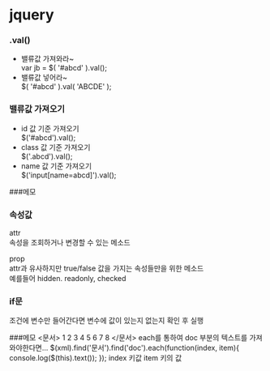 # jquery

### .val()
* 밸류값 가져와라~  
var jb = $( '#abcd' ).val();  
* 밸류값 넣어라~  
$( '#abcd' ).val( 'ABCDE' );  

### 밸류값 가져오기  
* id 값 기준 가져오기  
$('#abcd').val();   
* class 값 기준 가져오기  
$('.abcd').val();  
* name 값 기준 가져오기  
$('input[name=abcd]').val();  


###메모

<script>  
    function fnGetdata(){  
        var obj = $("[name=SEQ_CHK]");  
        var chkArray = new Array(); // 배열 선언  
 
        $('input:checkbox[name=SEQ_CHK]:checked').each(function() { // 체크된 체크박스의 value 값을 가지고 온다.  
            chkArray.push(this.value);  
        });  
        $('#hiddenValue').val(chkArray);  
        
        alert($('#hiddenValue').val()); // 아래 체크박스가 모두 체크되어 있다면 1,2,3,4 가 출력 된다.  
          
    }  
  
</script>  


### 속성값 
attr  
속성을 조회하거나 변경할 수 있는 메소드  

prop  
attr과 유사하지만 true/false 값을 가지는 속성들만을 위한 메소드  
예를들어 hidden. readonly, checked  

### if문
조건에 변수만 들어간다면 변수에 값이 있는지 없는지 확인 후 실행  



###메모
<문서>
    <doc>1</doc>
    <doc>2</doc>
    <doc>3</doc>
    <doc>4</doc>
    <doc>5</doc>
    <doc>6</doc>
    <doc>7</doc>
    <doc>8</doc>
</문서>
each를 통하여 doc 부분의 텍스트를 가져와야한다면...
$(xml).find('문서').find('doc').each(function(index, item){  
    console.log($(this).text());
});
index 키값
item  키의 값 



